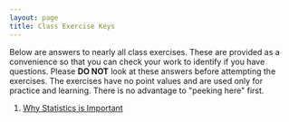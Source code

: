 ```yaml
---
layout: page
title: Class Exercise Keys
---
```


<div class="alert alert-danger">
  Below are answers to nearly all class exercises. These are provided as a convenience so that you can check your work to identify if you have questions. Please <strong>DO NOT</strong> look at these answers before attempting the exercises. The exercises have no point values and are used only for practice and learning. There is no advantage to "peeking here" first.
</div>

1. [Why Statistics is Important](../modules/WhyStats_CE_Keys)

<!---
1. [Foundational Definitions](../modules/FoundationalDefns_CE_Keys)
1. [Data Production](../modules/DataProduction_CE_Keys.html)
1. [Getting Data into RStudio](../modules/GettingDataIntoR_CE_Keys.html)
1. [Univariate EDA - Categorical](../modules/UEDACat_CE_Keys.html)
1. [Univariate EDA - Quantitative I (Methods)](../modules/UEDAQuant1_CE_Keys.html)
1. [Univariate EDA - Quantitative II (Intepretation)](../modules/UEDAQuant2_CE_Keys.html)
1. [Normal Distributions](../modules/NormalDist_CE_Keys.html)
1. [Bivariate EDA - Categorical](../modules/BEDACat_CE_Keys.html)
1. [Bivariate EDA - Quantitative](../modules/BEDAQuant_CE_Keys.html)
1. [Linear Regression](../modules/LinearRegression_CE_Keys.html)
1. [Probability Introduction](../modules/Probability_CE_Keys.html)
1. [Sampling Distributions](../modules/SamplingDist_CE_Keys.html)
1. [Hypothesis Testing](../modules/HypTesting_CE_Keys.html)
1. [Confidence Regions](../modules/ConfRegions_CE_Keys.html)
1. [1-Sample Z-Test](../modules/1SampleZ_CE_Keys.html)
1. [1-Sample t-Test](../modules/1Samplet_CE_Keys.html)
1. [2-Sample t-Test](../modules/2Samplet_CE_Keys.html)
1. [Chi-Square Test](../modules/ChiSquare_CE_Keys.html)
1. [Goodness-of-Fit Test](../modules/GOFTest_CE_Keys.html)
--->
